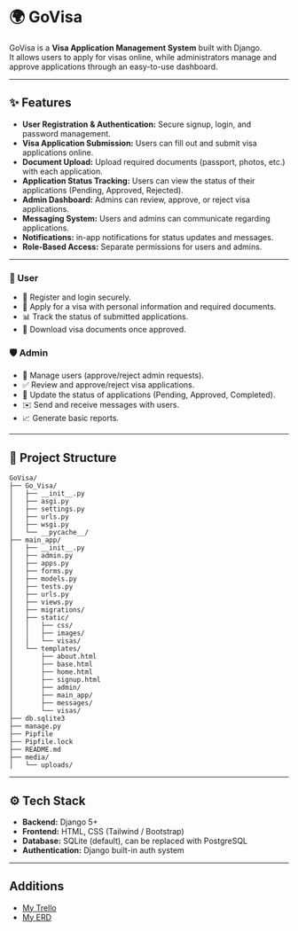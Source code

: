 # 🌍 GoVisa

GoVisa is a **Visa Application Management System** built with Django.  
It allows users to apply for visas online, while administrators manage and approve applications through an easy-to-use dashboard.

---

## ✨ Features

- **User Registration & Authentication:** Secure signup, login, and password management.
- **Visa Application Submission:** Users can fill out and submit visa applications online.
- **Document Upload:** Upload required documents (passport, photos, etc.) with each application.
- **Application Status Tracking:** Users can view the status of their applications (Pending, Approved, Rejected).
- **Admin Dashboard:** Admins can review, approve, or reject visa applications.
- **Messaging System:** Users and admins can communicate regarding applications.
- **Notifications:** in-app notifications for status updates and messages.
- **Role-Based Access:** Separate permissions for users and admins.

---

### 👤 User
- 📝 Register and login securely.
- 🛂 Apply for a visa with personal information and required documents.
- 📊 Track the status of submitted applications.
- 📄 Download visa documents once approved.

### 🛡️ Admin
- 👥 Manage users (approve/reject admin requests).
- ✅ Review and approve/reject visa applications.
- 🔄 Update the status of applications (Pending, Approved, Completed).
- ✉️ Send and receive messages with users.
- 📈 Generate basic reports.

---

## 📁 Project Structure

```
GoVisa/
├── Go_Visa/
│   ├── __init__.py
│   ├── asgi.py
│   ├── settings.py
│   ├── urls.py
│   ├── wsgi.py
│   └── __pycache__/
├── main_app/
│   ├── __init__.py
│   ├── admin.py
│   ├── apps.py
│   ├── forms.py
│   ├── models.py
│   ├── tests.py
│   ├── urls.py
│   ├── views.py
│   ├── migrations/
│   ├── static/
│   │   ├── css/
│   │   ├── images/
│   │   └── visas/
│   └── templates/
│       ├── about.html
│       ├── base.html
│       ├── home.html
│       ├── signup.html
│       ├── admin/
│       ├── main_app/
│       ├── messages/
│       └── visas/
├── db.sqlite3
├── manage.py
├── Pipfile
├── Pipfile.lock
├── README.md
├── media/
│   └── uploads/
```

---

## ⚙️ Tech Stack
- **Backend:** Django 5+
- **Frontend:** HTML, CSS (Tailwind / Bootstrap)
- **Database:** SQLite (default), can be replaced with PostgreSQL
- **Authentication:** Django built-in auth system

---
## Additions
- [My Trello]()
- [My ERD](https://drive.google.com/file/d/1yQVfUsEfGE2pCRMDGIYnZh5NjfqZUzkH/view?usp=sharing)
